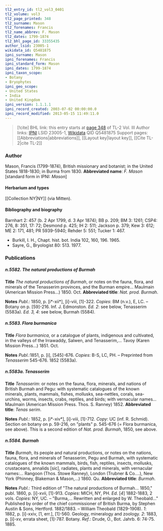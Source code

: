 ```yaml
---
tl2_entry_id: tl2_vol3_0401
tl2_volume: vol3
tl2_page_printed: 348
tl2_surname: Mason
tl2_forenames: Francis
tl2_name_abbrev: F. Mason
tl2_dates: 1799-1874
tl2_bhl_page_id: 33355435
author_lsid: 23005-1
wikidata_id: Q5481875
ipni_surname: Mason
ipni_forenames: Francis
ipni_standard_form: Mason
ipni_dates: 1799-1874
ipni_taxon_scope: 
- Botany
- Bryophytes
ipni_geo_scope: 
- United States
- India
- United Kingdom
ipni_version: 1.1.1.1
ipni_record_created: 2003-07-02 00:00:00.0
ipni_record_modified: 2013-05-15 11:49:11.0
---
```


> [!cite] BHL link: this entry starts at [page 348](https://www.biodiversitylibrary.org/page/33355435) of TL-2 Vol. III
> Author links: [IPNI](https://www.ipni.org/a/23005-1) LSID 23005-1, [Wikidata](https://www.wikidata.org/wiki/Q5481875) QID Q5481875
> Support pages: [[Abbreviations|abbreviations]], [[Layout key|layout key]], [[Cite TL-2|cite TL-2]]

### Author

Mason, Francis (1799-1874), British missionary and botanist; in the United States 1818-1830; in Burma from 1830. 
**Abbreviated name**: *F. Mason* \[standard form in IPNI: *Mason*\]

#### Herbarium and types

[[Collection NY|NY]] (via Mitten).

#### Bibliography and biography

Barnhart 2: 457 (b. 2 Apr 1799, d. 3 Apr 1874); BB p. 209; BM 3: 1261; CSP4: 276, 8: 351, 17: 72; Desmond p. 425; IH 2: 511; Jackson p. 379; Kew 3: 612; ME 2: 171, 481; PR 5939-5940; Rehder 5: 551; Tucker 1: 467.
- Burkill, I. H., Chapt. hist. bot. India 102, 160, 196. 1965.
- Sayre, G., Bryologist 80: 513. 1977.

### Publications

##### n.5582. The natural productions of Burmah

**Title**
*The natural productions of Burmah*, or notes on the fauna, flora, and minerals of the Tenasserim provinces, and the Burman empire... Maulmain (American Mission Press...) 1850. Oct.
**Abbreviated title**: *Nat. prod. Burmah*.

**Notes**
*Publ*.: 1850, p. \[i\*-xii\*\], \[i\]-viii, \[1\]-322. *Copies*: BM (n.v.), E, LC. – Botany on p. \[59\]-216. Inf. J. Edmonston.
*Ed. 2*: see below, Tenasserim (5583a).
*Ed. 3, 4*: see below, Burmah (5584).

##### n.5583. Flora burmanica

**Title**
*Flora burmanica*, or a catalogue of plants, indigenous and cultivated, in the valleys of the Irrawaddy, Salwen, and Tenasserim,... Tavoy (Karen Mission Press...) 1851. Oct.

**Notes**
*Publ*.:1851, p. \[i\], \[545\]-676. *Copies*: B-S, LC, PH. – Preprinted from *Tenasserim* 545-676. 1852 (5583a).

##### n.5583a. Tenasserim

**Title**
*Tenasserim*: or notes on the fauna, flora, minerals, and nations of British Burmah and Pegu: with systematic catalogues of the known minerals, plants, mammals, fishes, mollusks, sea-nettles, corals, sea-urchins, worms, insects, crabs, reptiles, and birds; with vernacular names... Maulmain (American Mission Press. Thos. S. Ranney) 1852.
**Abbreviated title**: *Tenas serim*.

**Notes**
*Publ*.: 1852, p. \[i\*-xiv\*\], \[i\]-viii, \[1\]-712. *Copy*: UC (inf. R. Schmid). Section on botany on p. 59-216, on "plants" p. 545-676 (= Flora burmanica, see above). This is a second edition of *Nat. prod. Burmah*, 1850, see above.

##### n.5584. Burmah

**Title**
*Burmah*, its people and natural productions, or notes on the nations, fauna, flora, and minerals of Tenasserim, Pegu and Burmah, with systematic catalogues of the known mammals, birds, fish, reptiles, insects, mollusks, crustaceans, annalids \[sic\], radiates, plants and minerals, with vernacular names:... Rangoon (Thos. Stowe Ranney), London (Trubner & Co....), New York (Phinney, Blakeman & Mason,...) 1860. Qu.
**Abbreviated title**: *Burmah*.

**Notes**
*Publ*.: Third edition of "The natural productions of Burmah... 1850," publ. 1860, p. \[i\]-xvii, \[1\]-913. *Copies*: MICH, NY, PH.
*Ed*. \[*4*\] 1882-1883, 2 vols. *Copies*: NY, UC. – "Burma,... Rewritten and enlarged by W. Theobald..." Published by order of the chief commissioner of British Burma, by Stephen Austin & Sons, Hertford. 1882/1883. – William Theobald (1829-1908).
*1*: 1882, p. \[i\]-xxiv, \[1, err.\], \[1\]-560. Geology, mineralogy and zoology.
*2*: 1883, p. \[i\]-xv, errata sheet, \[1\]-787. Botany.
*Ref*.: Drude, O., Bot. Jahrb. 6: 74-75. 1885.

